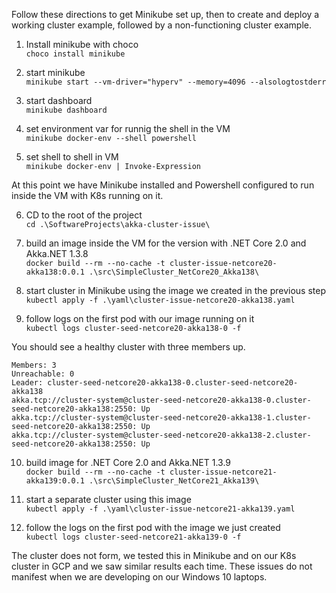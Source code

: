 Follow these directions to get Minikube set up, then to create and deploy a working cluster example, followed by a non-functioning cluster example. 

1. Install minikube with choco  
`choco install minikube`

2. start minikube  
`minikube start --vm-driver="hyperv" --memory=4096 --alsologtostderr`

3. start dashboard  
`minikube dashboard`

4. set environment var for runnig the shell in the VM  
`minikube docker-env --shell powershell`

5. set shell to shell in VM  
`minikube docker-env | Invoke-Expression`

At this point we have Minikube installed and Powershell configured to run inside the VM with K8s running on it.

6. CD to the root of the project    
`cd .\SoftwareProjects\akka-cluster-issue\`

7. build an image inside the VM for the version with .NET Core 2.0 and Akka.NET 1.3.8  
 `docker build --rm --no-cache -t cluster-issue-netcore20-akka138:0.0.1 .\src\SimpleCluster_NetCore20_Akka138\`

8. start cluster in Minikube using the image we created in the previous step  
`kubectl apply -f .\yaml\cluster-issue-netcore20-akka138.yaml`

9. follow logs on the first pod with our image running on it  
`kubectl logs cluster-seed-netcore20-akka138-0 -f`

You should see a healthy cluster with three members up.
```
Members: 3
Unreachable: 0
Leader: cluster-seed-netcore20-akka138-0.cluster-seed-netcore20-akka138
akka.tcp://cluster-system@cluster-seed-netcore20-akka138-0.cluster-seed-netcore20-akka138:2550: Up
akka.tcp://cluster-system@cluster-seed-netcore20-akka138-1.cluster-seed-netcore20-akka138:2550: Up
akka.tcp://cluster-system@cluster-seed-netcore20-akka138-2.cluster-seed-netcore20-akka138:2550: Up
```

10. build image for .NET Core 2.0 and Akka.NET 1.3.9  
`docker build --rm --no-cache -t cluster-issue-netcore21-akka139:0.0.1 .\src\SimpleCluster_NetCore21_Akka139\`

11. start a separate cluster using this image   
`kubectl apply -f .\yaml\cluster-issue-netcore21-akka139.yaml`

12. follow the logs on the first pod with the image we just created  
`kubectl logs cluster-seed-netcore21-akka139-0 -f`

The cluster does not form, we tested this in Minikube and on our K8s cluster in GCP and we saw similar results each time. These issues do not manifest when we are developing on our Windows 10 laptops.